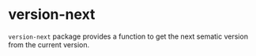 # version-next

`version-next` package provides a function to get the next sematic version from the current version.
